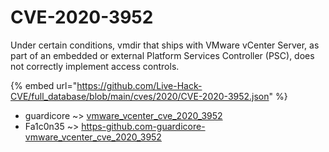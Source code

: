 # CVE-2020-3952

Under certain conditions, vmdir that ships with VMware vCenter Server, as part of an embedded or external Platform Services Controller (PSC), does not correctly implement access controls.

{% embed url="https://github.com/Live-Hack-CVE/full_database/blob/main/cves/2020/CVE-2020-3952.json" %}


* guardicore ~> [vmware_vcenter_cve_2020_3952](https://zeste.alice-snow.ru/2020/database/cve-2020-3952/vmware_vcenter_cve_2020_3952-guardicore)
* Fa1c0n35 ~> [https-github.com-guardicore-vmware_vcenter_cve_2020_3952](https://zeste.alice-snow.ru/2020/database/cve-2020-3952/https-github.com-guardicore-vmware_vcenter_cve_2020_3952-fa1c0n35)